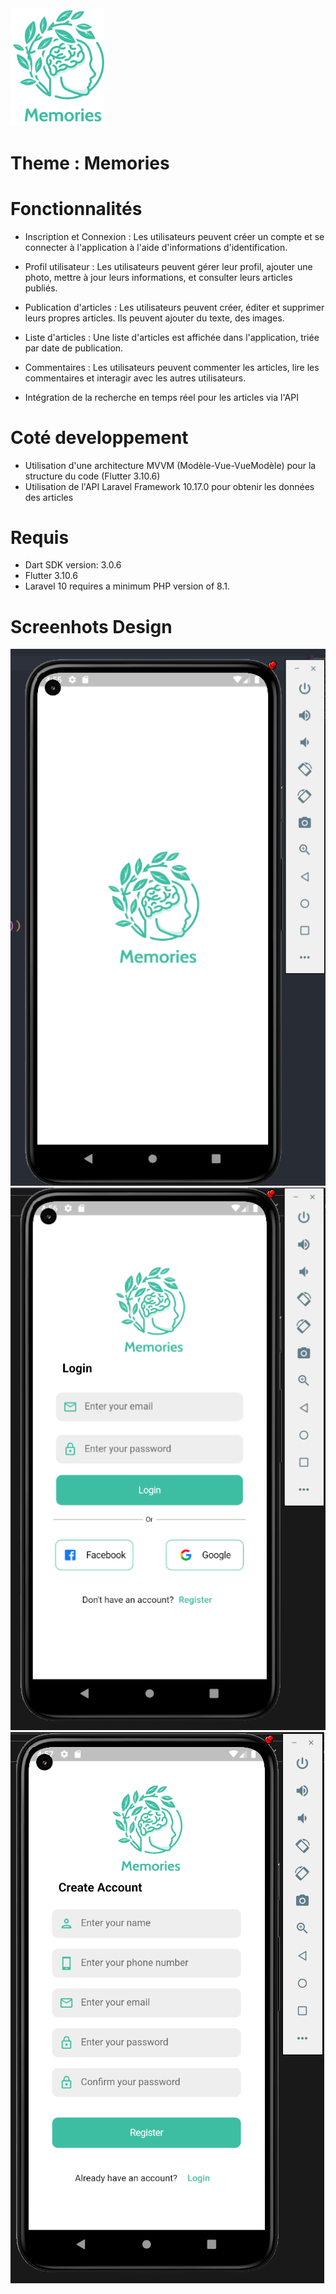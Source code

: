 <img src="/screenshots/logo.svg" width="150">

# Theme : Memories

# Fonctionnalités

- Inscription et Connexion : Les utilisateurs peuvent créer un compte et se connecter à l'application à l'aide d'informations d'identification.

- Profil utilisateur : Les utilisateurs peuvent gérer leur profil, ajouter une photo, mettre à jour leurs informations, et consulter leurs articles publiés.

- Publication d'articles : Les utilisateurs peuvent créer, éditer et supprimer leurs propres articles. Ils peuvent ajouter du texte, des images.

- Liste d'articles : Une liste d'articles est affichée dans l'application, triée par date de publication.

- Commentaires : Les utilisateurs peuvent commenter les articles, lire les commentaires et interagir avec les autres utilisateurs.
- Intégration de la recherche en temps réel pour les articles via l'API

# Coté developpement

- Utilisation d'une architecture MVVM (Modèle-Vue-VueModèle) pour la structure du code (Flutter 3.10.6)
- Utilisation de l'API Laravel Framework 10.17.0 pour obtenir les données des articles

# Requis
- Dart SDK version: 3.0.6
- Flutter 3.10.6
- Laravel 10 requires a minimum PHP version of 8.1.
# Screenhots Design

<img src="screenshots/1.png">
<img src="screenshots/2.png">
<img src="screenshots/3.png">

